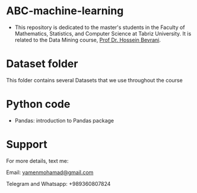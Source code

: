 # ABC-machine-learning
* This repository is dedicated to the master's students in the Faculty of Mathematics, Statistics, and Computer Science at Tabriz University. It is related to the Data Mining course, [Prof Dr. Hossein Bevrani](https://orcid.org/0000-0003-4658-9095).
  
# Dataset folder 
This folder contains several Datasets that we use throughout the course
# Python code
* Pandas: introduction to Pandas package


# Support

For more details, text me:

Email: yamenmohamad@gmail.com


Telegram and Whatsapp: +989360807824

